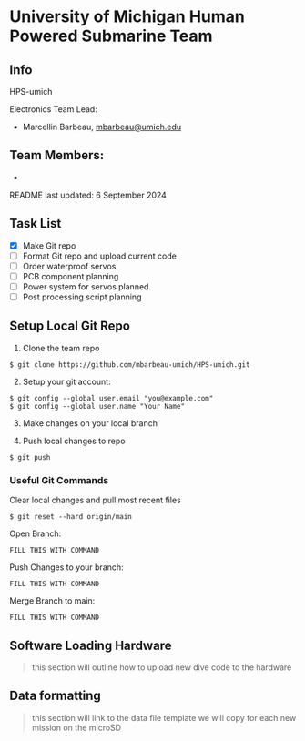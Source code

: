 # University of Michigan Human Powered Submarine Team 

## Info
HPS-umich

Electronics Team Lead: 
- Marcellin Barbeau, <mbarbeau@umich.edu>

Team Members: 
- 
- 

README last updated: 6 September 2024

## Task List
- [x] Make Git repo
- [ ] Format Git repo and upload current code
- [ ] Order waterproof servos 
- [ ] PCB component planning
- [ ] Power system for servos planned
- [ ] Post processing script planning

## Setup Local Git Repo
1. Clone the team repo
```
$ git clone https://github.com/mbarbeau-umich/HPS-umich.git
```

2. Setup your git account:
```
$ git config --global user.email "you@example.com"
$ git config --global user.name "Your Name"
```

3. Make changes on your local branch

4. Push local changes to repo
```
$ git push
```

### Useful Git Commands
Clear local changes and pull most recent files
```
$ git reset --hard origin/main
```

Open Branch:
```
FILL THIS WITH COMMAND
```

Push Changes to your branch:
```
FILL THIS WITH COMMAND
```

Merge Branch to main:
```
FILL THIS WITH COMMAND
```

## Software Loading Hardware

> this section will outline how to upload new dive code to the hardware


## Data formatting

> this section will link to the data file template we will copy for each new mission on the microSD


